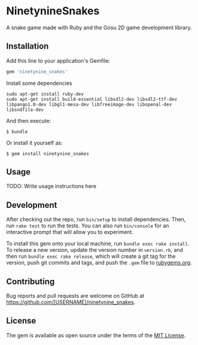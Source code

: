# NinetynineSnakes

A snake game made with Ruby and the Gosu 2D game development library.

## Installation

Add this line to your application's Gemfile:

```ruby
gem 'ninetynine_snakes'
```

Install some dependencies

```shell
sudo apt-get install ruby-dev
sudo apt-get install build-essential libsdl2-dev libsdl2-ttf-dev libpango1.0-dev libgl1-mesa-dev libfreeimage-dev libopenal-dev libsndfile-dev
```

And then execute:

    $ bundle

Or install it yourself as:

    $ gem install ninetynine_snakes

## Usage

TODO: Write usage instructions here

## Development

After checking out the repo, run `bin/setup` to install dependencies. Then, run `rake test` to run the tests. You can also run `bin/console` for an interactive prompt that will allow you to experiment.

To install this gem onto your local machine, run `bundle exec rake install`. To release a new version, update the version number in `version.rb`, and then run `bundle exec rake release`, which will create a git tag for the version, push git commits and tags, and push the `.gem` file to [rubygems.org](https://rubygems.org).

## Contributing

Bug reports and pull requests are welcome on GitHub at https://github.com/[USERNAME]/ninetynine_snakes.


## License

The gem is available as open source under the terms of the [MIT License](http://opensource.org/licenses/MIT).

